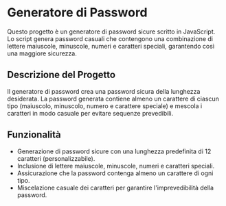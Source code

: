# Generatore di Password
Questo progetto è un generatore di password sicure scritto in JavaScript. Lo script genera password casuali che contengono una combinazione di lettere maiuscole, minuscole, numeri e caratteri speciali, garantendo così una maggiore sicurezza.

## Descrizione del Progetto
Il generatore di password crea una password sicura della lunghezza desiderata. La password generata contiene almeno un carattere di ciascun tipo (maiuscolo, minuscolo, numero e carattere speciale) e mescola i caratteri in modo casuale per evitare sequenze prevedibili.

## Funzionalità
- Generazione di password sicure con una lunghezza predefinita di 12 caratteri (personalizzabile).
- Inclusione di lettere maiuscole, minuscole, numeri e caratteri speciali.
- Assicurazione che la password contenga almeno un carattere di ogni tipo.
- Miscelazione casuale dei caratteri per garantire l'imprevedibilità della password.

